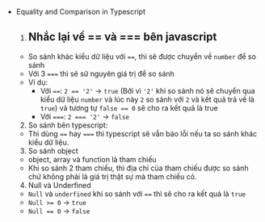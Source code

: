 - Equality and Comparison in Typescript
  1. ## Nhắc lại về == và === bên javascript
  - So sánh khác kiểu dữ liệu với `==`, thì sẽ được chuyển về `number` để so sánh
  - Với 3 `===` thì sẽ sữ nguyên giá trị để so sánh
  - Ví dụ:
    - Với `==`: `2 == '2'` -> `true` (Bởi vì `'2'` khi so sánh nó sẽ chuyển qua kiểu dữ liệu `number` và lúc này `2` so sánh với `2` và kết quả trả về là `true`) và tương tự `false == 0` sẽ cho ra kết quả là true
    - Với `===`: `2 === '2'` -> `false`
  2. So sánh bên typescript:
  - Thì dùng `==` hay `===` thì typescript sẽ vẫn báo lỗi nếu ta so sánh khác kiểu dữ liệu.
  3. So sánh object
  - object, array và function là tham chiếu
  - Khi so sánh 2 tham chiếu, thì địa chỉ của tham chiếu được so sánh chứ không phải là giá trị thật sự mà tham chiếu có.
  4. Null và Underfined
  - `Null` và `underfined` khi so sánh với `==` thì sẽ cho ra kết quả là `true`
  - `Null >= 0` -> `true`
  - `Null == 0` -> `false`
